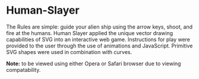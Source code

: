 # Human-Slayer

The Rules are simple: guide your alien ship using the arrow keys, shoot, and fire at the humans. 
Human Slayer applied the unique vector drawing capabilities of SVG into an interactive web game. 
Instructions for play were provided to the user through the use of animations and JavaScript. 
Primitive SVG shapes were used in combination with curves.

**Note:** to be viewed using either Opera or Safari browser due to viewing compatability.
